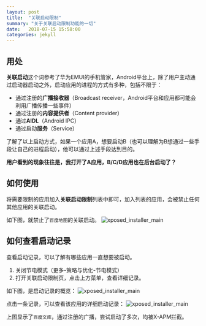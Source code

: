 ```yaml
---
layout: post
title:  "关联启动限制"
summary: "关于关联启动限制功能的一切"
date:   2018-07-15 15:58:00
categories: jekyll
---
```

<!-- more -->

## 用处
**关联启动**这个词参考了华为EMUI的手机管家，Android平台上，除了用户主动通过启动器启动之外，启动应用的进程的方式有多种，包括不限于：

* 通过注册的**广播接收器**（Broadcast receiver，Android平台和应用都可能会利用广播传播一些事件）
* 通过注册的**内容提供者**（Content provider）
* 通过**AIDL**（Android IPC）
* 通过启动**服务**（Service）

了解了以上启动方式，如果一个应用A，想要启动B（也可以理解为B想通过一些手段让自己的进程启动），他可以通过上述手段达到目的。

**用户看到的现象往往是，我打开了A应用，B/C/D应用也在后台启动了？**

## 如何使用
将需要限制的应用加入**关联启动限制**列表中即可，加入列表的应用，会被禁止任何其他应用的关联启动。

如下图，就禁止了`百度地图`的关联启动。
![xposed_installer_main](/X-APM/assets/post-start-blocker/Start-Blocker-Sample.png)

## 如何查看启动记录
查看启动记录，可以了解有哪些应用一直想要被启动。
1. 关闭节电模式（更多-策略与优化-节电模式）
2. 打开关联启动限制页，点击上方菜单，查看详细记录。

如下图，是启动记录的概览：
![xposed_installer_main](/X-APM/assets/post-start-blocker/Start-Record-Overview.png)

点击一条记录，可以查看该应用的详细启动记录：
![xposed_installer_main](/X-APM/assets/post-start-blocker/Start-Record-Detail.png)

上图显示了`百度文库`，通过注册的广播，尝试启动了多次，均被X-APM拦截。